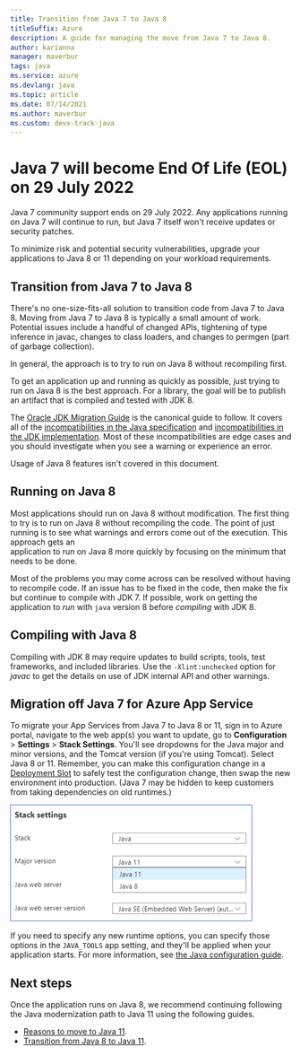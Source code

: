 ```yaml
---
title: Transition from Java 7 to Java 8
titleSuffix: Azure
description: A guide for managing the move from Java 7 to Java 8. 
author: karianna
manager: maverbur
tags: java
ms.service: azure
ms.devlang: java
ms.topic: article
ms.date: 07/14/2021
ms.author: maverbur
ms.custom: devx-track-java
---
```


# Java 7 will become End Of Life (EOL) on 29 July 2022

Java 7 community support ends on 29 July 2022. Any applications running on Java 7
will continue to run, but Java 7 itself won't receive updates or security patches.

To minimize risk and potential security vulnerabilities, upgrade your applications to
Java 8 or 11 depending on your workload requirements.

## Transition from Java 7 to Java 8

There's no one-size-fits-all solution to transition code from Java 7 to Java 8.
Moving from Java 7 to Java 8 is typically a small amount of work. Potential issues
include a handful of changed APIs, tightening of type inference in javac, changes to class loaders,
and changes to permgen (part of garbage collection).

In general, the approach is to try to run on Java 8 without recompiling first.

To get an application up and running as quickly as possible, just
trying to run on Java 8 is the best approach. For a library, the goal will
be to publish an artifact that is compiled and tested with JDK 8.

The [Oracle JDK Migration Guide](https://www.oracle.com/java/technologies/javase/jdk8-adoption-guide.html) is the canonical
guide to follow. It covers all of the [incompatibilities in the Java specification](https://www.oracle.com/java/technologies/javase/8-compatibility-guide.html#A999198) and
[incompatibilities in the JDK implementation](https://www.oracle.com/java/technologies/javase/8-compatibility-guide.html#A999387). Most of these incompatibilities
are edge cases and you should investigate when you see a warning or experience an error.

Usage of Java 8 features isn't covered in this document.

## Running on Java 8

Most applications should run on Java 8 without modification. The first thing to try
is to run on Java 8 without recompiling the code. The point of just running is to
see what warnings and errors come out of the execution. This approach gets an  
application to run on Java 8 more quickly by focusing on the minimum that needs
to be done.

Most of the problems you may come across can be resolved without having to recompile code.
If an issue has to be fixed in the code, then make the fix but continue to compile
with JDK 7. If possible, work on getting the application to *run* with `java`
version 8 before *compiling* with JDK 8.

## Compiling with Java 8

Compiling with JDK 8 may require updates to build scripts, tools, test frameworks,
and included libraries. Use the `-Xlint:unchecked` option for *javac* to get the
details on use of JDK internal API and other warnings.

## Migration off Java 7 for Azure App Service

To migrate your App Services from Java 7 to Java 8 or 11, sign in to Azure portal, navigate to the web app(s) you want to update,
go to **Configuration** > **Settings** > **Stack Settings**. You'll see dropdowns for the Java major and minor
versions, and the Tomcat version (if you're using Tomcat). Select Java 8 or 11. Remember, you can make this configuration change in a [Deployment Slot](/azure/app-service/deploy-staging-slots) to safely test the configuration change, then swap the new environment into production. (Java 7 may be hidden to keep customers from taking dependencies on old runtimes.)

![Use the selector to change your Java version](media/app-service-java-version-selector.png)

If you need to specify any new runtime options, you can specify those options in the `JAVA_TOOLS` app setting, and they'll be applied when your application starts. For more information, see [the Java configuration guide](/azure/app-service/configure-language-java?pivots=platform-linux).

## Next steps

Once the application runs on Java 8, we recommend continuing following the Java modernization path to Java 11 using
the following guides.

* [Reasons to move to Java 11](./reasons-to-move-to-java-11.md).
* [Transition from Java 8 to Java 11](./transition-from-java-8-to-java-11.md).
